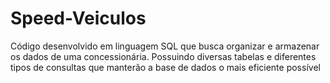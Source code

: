 # Speed-Veiculos
Código desenvolvido em linguagem SQL que busca organizar e armazenar os dados de uma concessionária. Possuindo diversas tabelas e diferentes tipos de consultas que manterão a base de dados o mais eficiente possível

